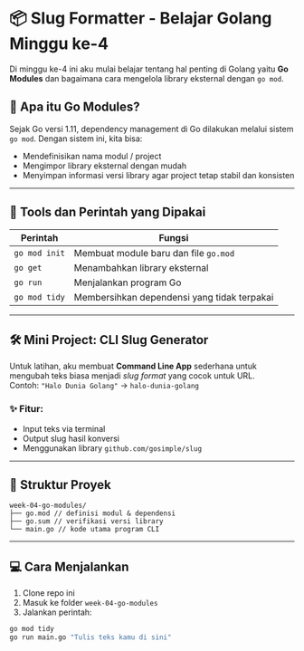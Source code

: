 # 📦 Slug Formatter - Belajar Golang Minggu ke-4

Di minggu ke-4 ini aku mulai belajar tentang hal penting di Golang yaitu **Go Modules** dan bagaimana cara mengelola library eksternal dengan `go mod`.

## 🚀 Apa itu Go Modules?

Sejak Go versi 1.11, dependency management di Go dilakukan melalui sistem `go mod`. Dengan sistem ini, kita bisa:

- Mendefinisikan nama modul / project
- Mengimpor library eksternal dengan mudah
- Menyimpan informasi versi library agar project tetap stabil dan konsisten

---

## 🔧 Tools dan Perintah yang Dipakai

| Perintah              | Fungsi                                                  |
|-----------------------|----------------------------------------------------------|
| `go mod init`         | Membuat module baru dan file `go.mod`                   |
| `go get`              | Menambahkan library eksternal                           |
| `go run`              | Menjalankan program Go                                  |
| `go mod tidy`         | Membersihkan dependensi yang tidak terpakai             |

---

## 🛠 Mini Project: CLI Slug Generator

Untuk latihan, aku membuat **Command Line App** sederhana untuk mengubah teks biasa menjadi *slug format* yang cocok untuk URL.  
Contoh: `"Halo Dunia Golang"` → `halo-dunia-golang`

### ✨ Fitur:
- Input teks via terminal
- Output slug hasil konversi
- Menggunakan library `github.com/gosimple/slug`

---

## 🧱 Struktur Proyek

```
week-04-go-modules/
├── go.mod // definisi modul & dependensi
├── go.sum // verifikasi versi library
└── main.go // kode utama program CLI
```


---

## 💻 Cara Menjalankan

1. Clone repo ini
2. Masuk ke folder `week-04-go-modules`
3. Jalankan perintah:

```bash
go mod tidy
go run main.go "Tulis teks kamu di sini"
```